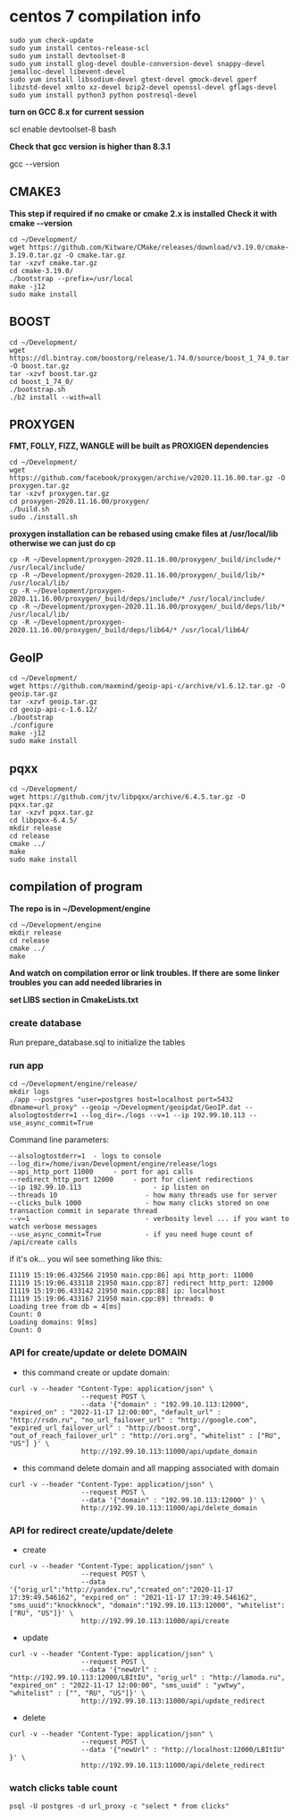 # centos 7 compilation info

```
sudo yum check-update
sudo yum install centos-release-scl
sudo yum install devtoolset-8
sudo yum install glog-devel double-conversion-devel snappy-devel jemalloc-devel libevent-devel
sudo yum install libsodium-devel gtest-devel gmock-devel gperf libzstd-devel xmlto xz-devel bzip2-devel openssl-devel gflags-devel
sudo yum install python3 python postresql-devel
```

**turn on GCC 8.x for current session**

scl enable devtoolset-8 bash

**Check that gcc version is higher than 8.3.1**

gcc --version


## CMAKE3   
**This step if required if no cmake or cmake 2.x is installed**
**Check it with cmake --version**

```
cd ~/Development/
wget https://github.com/Kitware/CMake/releases/download/v3.19.0/cmake-3.19.0.tar.gz -O cmake.tar.gz
tar -xzvf cmake.tar.gz
cd cmake-3.19.0/
./bootstrap --prefix=/usr/local
make -j12
sudo make install
```

## BOOST
```
cd ~/Development/
wget https://dl.bintray.com/boostorg/release/1.74.0/source/boost_1_74_0.tar.gz -O boost.tar.gz 
tar -xzvf boost.tar.gz
cd boost_1_74_0/
./bootstrap.sh
./b2 install --with=all 
```

## PROXYGEN
**FMT, FOLLY, FIZZ, WANGLE will be built as PROXIGEN dependencies**
```
cd ~/Development/
wget https://github.com/facebook/proxygen/archive/v2020.11.16.00.tar.gz -O proxygen.tar.gz
tar -xzvf proxygen.tar.gz
cd proxygen-2020.11.16.00/proxygen/
./build.sh
sudo ./install.sh
```
**proxygen installation can be rebased using cmake files at /usr/local/lib**
**otherwise we can just do cp**
```
cp -R ~/Development/proxygen-2020.11.16.00/proxygen/_build/include/* /usr/local/include/
cp -R ~/Development/proxygen-2020.11.16.00/proxygen/_build/lib/* /usr/local/lib/
cp -R ~/Development/proxygen-2020.11.16.00/proxygen/_build/deps/include/* /usr/local/include/
cp -R ~/Development/proxygen-2020.11.16.00/proxygen/_build/deps/lib/* /usr/local/lib/
cp -R ~/Development/proxygen-2020.11.16.00/proxygen/_build/deps/lib64/* /usr/local/lib64/
```

## GeoIP
```
cd ~/Development/
wget https://github.com/maxmind/geoip-api-c/archive/v1.6.12.tar.gz -O geoip.tar.gz
tar -xzvf geoip.tar.gz
cd geoip-api-c-1.6.12/
./bootstrap
./configure
make -j12
sudo make install
```

## pqxx
```
cd ~/Development/
wget https://github.com/jtv/libpqxx/archive/6.4.5.tar.gz -O pqxx.tar.gz
tar -xzvf pqxx.tar.gz
cd libpqxx-6.4.5/
mkdir release
cd release
cmake ../
make
sudo make install
```

## compilation of program
**The repo is in ~/Development/engine**
```
cd ~/Development/engine
mkdir release
cd release
cmake ../
make
```
**And watch on compilation error or link troubles.
If there are some linker troubles you can add needed libraries in** 

**set LIBS section in CmakeLists.txt**

### create database

Run prepare_database.sql to initialize the tables 

### run app

```
cd ~/Development/engine/release/
mkdir logs
./app --postgres "user=postgres host=localhost port=5432 dbname=url_proxy" --geoip ~/Development/geoipdat/GeoIP.dat --alsologtostderr=1 --log_dir=./logs --v=1 --ip 192.99.10.113 --use_async_commit=True
```

Command line parameters:
```
--alsologtostderr=1  - logs to console
--log_dir=/home/ivan/Development/engine/release/logs
--api_http_port 11000     - port for api calls
--redirect_http_port 12000     - port for client redirections
--ip 192.99.10.113                  - ip listen on
--threads 10                      - how many threads use for server
--clicks_bulk 1000                - how many clicks stored on one transaction commit in separate thread
--v=1                             - verbosity level ... if you want to watch verbose messages
--use_async_commit=True			  - if you need huge count of /api/create calls
```

if it's ok... you wil see something like this:
```
I1119 15:19:06.432566 21950 main.cpp:86] api http_port: 11000
I1119 15:19:06.433118 21950 main.cpp:87] redirect http_port: 12000
I1119 15:19:06.433142 21950 main.cpp:88] ip: localhost
I1119 15:19:06.433167 21950 main.cpp:89] threads: 0
Loading tree from db = 4[ms]
Count: 0
Loading domains: 9[ms]
Count: 0
```

### API for create/update or delete DOMAIN

* this command create or update domain:

```
curl -v --header "Content-Type: application/json" \
                  --request POST \
                  --data '{"domain" : "192.99.10.113:12000", "expired_on" : "2022-11-17 12:00:00", "default_url" : "http://rsdn.ru", "no_url_failover_url" : "http://google.com", "expired_url_failover_url" : "http://boost.org", "out_of_reach_failover_url" : "http://ori.org", "whitelist" : ["RU", "US"] }' \
                  http://192.99.10.113:11000/api/update_domain
```

* this command delete domain and all mapping associated with domain
```
curl -v --header "Content-Type: application/json" \
                  --request POST \
                  --data '{"domain" : "192.99.10.113:12000" }' \
                  http://192.99.10.113:11000/api/delete_domain
```

### API for redirect create/update/delete

* create

```
curl -v --header "Content-Type: application/json" \
                  --request POST \
                  --data '{"orig_url":"http://yandex.ru","created_on":"2020-11-17 17:39:49.546162", "expired_on" : "2021-11-17 17:39:49.546162", "sms_uuid":"knockknock", "domain":"192.99.10.113:12000", "whitelist":["RU", "US"]}' \
                  http://192.99.10.113:11000/api/create
```

* update

```
curl -v --header "Content-Type: application/json" \
                  --request POST \
                  --data '{"newUrl" : "http://192.99.10.113:12000/LBItIU", "orig_url" : "http://lamoda.ru", "expired_on" : "2022-11-17 12:00:00", "sms_uuid" : "ywtwy", "whitelist" : ["", "RU", "US"]}' \
                  http://192.99.10.113:11000/api/update_redirect
```

* delete

```
curl -v --header "Content-Type: application/json" \
                  --request POST \
                  --data '{"newUrl" : "http://localhost:12000/LBItIU" }' \
                  http://192.99.10.113:11000/api/delete_redirect
```

### watch clicks table count

```
psql -U postgres -d url_proxy -c "select * from clicks"
```

